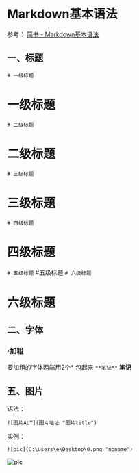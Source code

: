 # Markdown基本语法
参考：
[简书 - Markdown基本语法](https://www.jianshu.com/p/191d1e21f7ed)

## 一、标题
`# 一级标题`
# 一级标题
`# 二级标题`
# 二级标题
`# 三级标题`
# 三级标题
`# 四级标题`
# 四级标题
`# 五级标题`
#五级标题
`# 六级标题`
# 六级标题

## 二、字体
### ·加粗
要加粗的字体两端用2个* 包起来
`**笔记**`
**笔记**


## 五、图片
语法：
```
![图片ALT](图片地址 "图片title")
```
实例：
```
![pic](C:\Users\e\Desktop\0.png "noname")
```
![pic](C:\Users\e\Desktop\0.png "noname")

